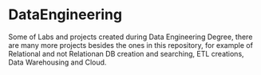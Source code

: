 # DataEngineering
Some of Labs and projects created during Data Engineering Degree, there are many more projects besides the ones in this repository, for example of Relational and not Relationan DB creation and searching, ETL creations, Data Warehousing and Cloud.

